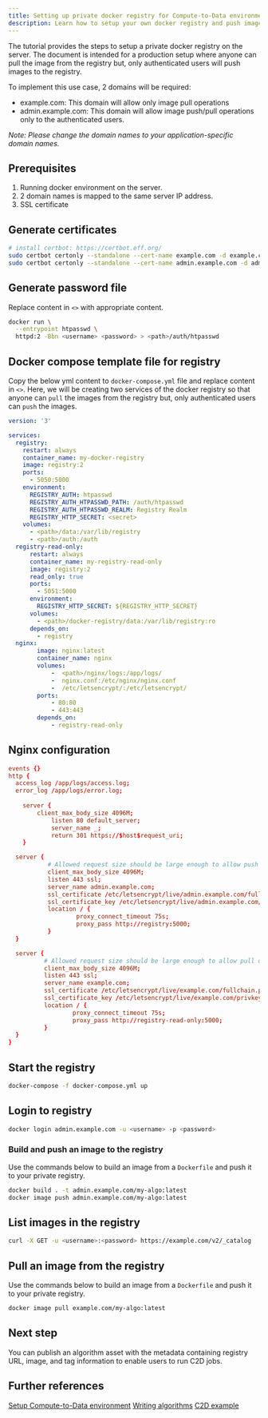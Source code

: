 ```yaml
---
title: Setting up private docker registry for Compute-to-Data environment
description: Learn how to setup your own docker registry and push images for running algorithms in a C2D environment.
---
```


The tutorial provides the steps to setup a private docker registry on the server. The document is intended for a production setup where anyone can pull the image from the registry but, only authenticated users will push images to the registry.

To implement this use case, 2 domains will be required:

- example.com: This domain will allow only image pull operations 
- admin.example.com: This domain will allow image push/pull operations only to the authenticated users.

_Note: Please change the domain names to your application-specific domain names._

## Prerequisites

1. Running docker environment on the server.
2. 2 domain names is mapped to the same server IP address.
3. SSL certificate

## Generate certificates


```bash
# install certbot: https://certbot.eff.org/
sudo certbot certonly --standalone --cert-name example.com -d example.com
sudo certbot certonly --standalone --cert-name admin.example.com -d admin.example.com
```

## Generate password file

Replace content in `<>` with appropriate content.

```bash
docker run \
  --entrypoint htpasswd \
  httpd:2 -Bbn <username> <password> > <path>/auth/htpasswd
```

## Docker compose template file for registry

Copy the below yml content to `docker-compose.yml` file and replace content in `<>`.
Here, we will be creating two services of the docker registry so that anyone can `pull` the images from the registry but, only authenticated users can `push` the images.

```yml
version: '3'

services:
  registry:
    restart: always
    container_name: my-docker-registry
    image: registry:2
    ports:
      - 5050:5000
    environment:
      REGISTRY_AUTH: htpasswd
      REGISTRY_AUTH_HTPASSWD_PATH: /auth/htpasswd
      REGISTRY_AUTH_HTPASSWD_REALM: Registry Realm
      REGISTRY_HTTP_SECRET: <secret>
    volumes:
      - <path>/data:/var/lib/registry
      - <path>/auth:/auth
  registry-read-only:
      restart: always
      container_name: my-registry-read-only
      image: registry:2
      read_only: true
      ports:
        - 5051:5000
      environment:
        REGISTRY_HTTP_SECRET: ${REGISTRY_HTTP_SECRET}
      volumes:
        - <path>/docker-registry/data:/var/lib/registry:ro
      depends_on:
        - registry
  nginx:
        image: nginx:latest
        container_name: nginx
        volumes:
            -  <path>/nginx/logs:/app/logs/
            -  nginx.conf:/etc/nginx/nginx.conf
            -  /etc/letsencrypt/:/etc/letsencrypt/
        ports:
            - 80:80
            - 443:443
        depends_on:
            - registry-read-only
```

## Nginx configuration

```conf
events {}
http {
  access_log /app/logs/access.log;
  error_log /app/logs/error.log;
	
	server {
        client_max_body_size 4096M;
    		listen 80 default_server;
    		server_name _;
    		return 301 https://$host$request_uri;
	}

  server {
           # Allowed request size should be large enough to allow push operations
           client_max_body_size 4096M;
           listen 443 ssl;
           server_name admin.example.com;
           ssl_certificate /etc/letsencrypt/live/admin.example.com/fullchain.pem;
           ssl_certificate_key /etc/letsencrypt/live/admin.example.com/privkey.pem;
           location / {
                   proxy_connect_timeout 75s;
                   proxy_pass http://registry:5000;
           }
  }

  server {
          # Allowed request size should be large enough to allow pull operations
          client_max_body_size 4096M;
          listen 443 ssl;
          server_name example.com;
          ssl_certificate /etc/letsencrypt/live/example.com/fullchain.pem;
          ssl_certificate_key /etc/letsencrypt/live/example.com/privkey.pem;
          location / {
                  proxy_connect_timeout 75s;
                  proxy_pass http://registry-read-only:5000;
          }
  }
}

```

## Start the registry

```bash
docker-compose -f docker-compose.yml up 
```

## Login to registry

```bash
docker login admin.example.com -u <username> -p <password>
```

### Build and push an image to the registry

Use the commands below to build an image from a `Dockerfile` and push it to your private registry.

```bash
docker build . -t admin.example.com/my-algo:latest
docker image push admin.example.com/my-algo:latest
```

## List images in the registry

```bash
curl -X GET -u <username>:<password> https://example.com/v2/_catalog
```

## Pull an image from the registry

Use the commands below to build an image from a `Dockerfile` and push it to your private registry.

```bash
docker image pull example.com/my-algo:latest
```

## Next step

You can publish an algorithm asset with the metadata containing registry URL, image, and tag information to enable users to run C2D jobs. 

## Further references

[Setup Compute-to-Data environment](/tutorials/compute-to-data-minikube/)
[Writing algorithms](/tutorials/compute-to-data-algorithms/)
[C2D example](/references/read-the-docs/ocean-py/READMEs/c2d-flow.md)
